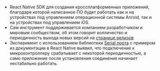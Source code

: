 - React Native SDK для создания кроссплатформенных приложений, благодаря которой написанное ПО будет работать как и на устройствах под управлением операционной системы Anroid, так и на устройствах под управлением iOS.
- Сам инструмент поддерживается компанием разработчиком и мировым сообществом, об этом говорит колличество и периодичность выхода новых версий на [странице релизов](https://github.com/facebook/react-native/releases)
- Эксперимент с использованием библиотеки [Serial порта](https://www.npmjs.com/package/serialport) с примером из документации в React Native выявил, что подключение к микроконтроллеру срабатывает с некоторой периодичностью, а само приложение после установления соединения начинает нестабильно работать.